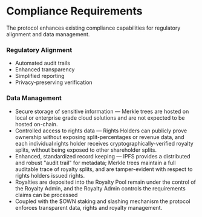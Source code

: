 # Compliance Requirements

The protocol enhances existing compliance capabilities for regulatory alignment and data management.

### Regulatory Alignment

* Automated audit trails
* Enhanced transparency
* Simplified reporting
* Privacy-preserving verification

### Data Management

* Secure storage of sensitive information — Merkle trees are hosted on local or enterprise grade cloud solutions and are not expected to be hosted on-chain.
* Controlled access to rights data — Rights Holders can publicly prove ownership without exposing split-percentages or revenue data, and each individual rights holder receives cryptographically-verified royalty splits, without being exposed to other shareholder splits.
* Enhanced, standardized record keeping — IPFS provides a distributed and robust "audit trail" for metadata; Merkle trees maintain a full auditable trace of royalty splits, and are tamper-evident with respect to rights holders issued rights.&#x20;
* Royalties are deposited into the Royalty Pool remain under the control of the Royalty Admin, and the Royalty Admin controls the requirements claims can be processed&#x20;
* Coupled with the $OWN staking and slashing mechanism the protocol enforces transparent data, rights and royalty management.
